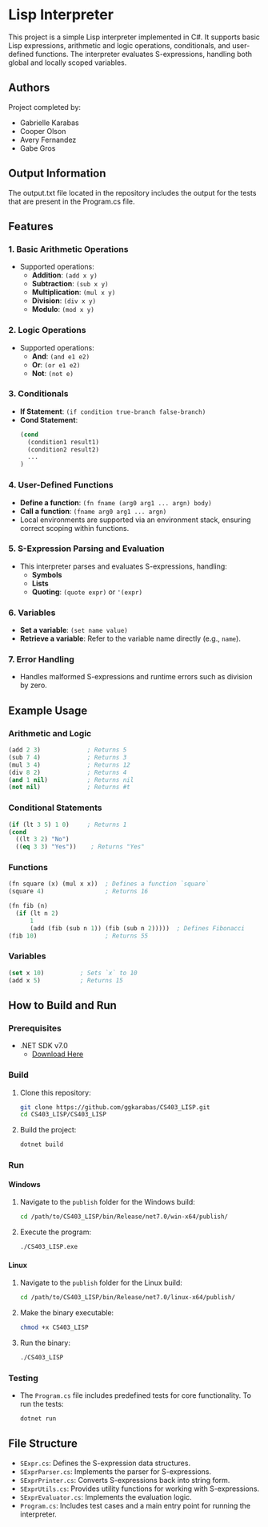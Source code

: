 
# Lisp Interpreter

This project is a simple Lisp interpreter implemented in C#. It supports basic Lisp expressions, arithmetic and logic operations, conditionals, and user-defined functions. The interpreter evaluates S-expressions, handling both global and locally scoped variables.

## Authors

Project completed by:
- Gabrielle Karabas
- Cooper Olson
- Avery Fernandez
- Gabe Gros

## Output Information

The output.txt file located in the repository includes the output for the tests that are present in the Program.cs file.  

## Features

### 1. **Basic Arithmetic Operations**
   - Supported operations:
     - **Addition**: `(add x y)`
     - **Subtraction**: `(sub x y)`
     - **Multiplication**: `(mul x y)`
     - **Division**: `(div x y)`
     - **Modulo**: `(mod x y)`

### 2. **Logic Operations**
   - Supported operations:
     - **And**: `(and e1 e2)`
     - **Or**: `(or e1 e2)`
     - **Not**: `(not e)`

### 3. **Conditionals**
   - **If Statement**: `(if condition true-branch false-branch)`
   - **Cond Statement**: 
     ```lisp
     (cond
       (condition1 result1)
       (condition2 result2)
       ...
     )
     ```

### 4. **User-Defined Functions**
   - **Define a function**: `(fn fname (arg0 arg1 ... argn) body)`
   - **Call a function**: `(fname arg0 arg1 ... argn)`
   - Local environments are supported via an environment stack, ensuring correct scoping within functions.

### 5. **S-Expression Parsing and Evaluation**
   - This interpreter parses and evaluates S-expressions, handling:
     - **Symbols**
     - **Lists**
     - **Quoting**: `(quote expr)` or `'(expr)`

### 6. **Variables**
   - **Set a variable**: `(set name value)`
   - **Retrieve a variable**: Refer to the variable name directly (e.g., `name`).

### 7. **Error Handling**
   - Handles malformed S-expressions and runtime errors such as division by zero.

## Example Usage

### Arithmetic and Logic
```lisp
(add 2 3)             ; Returns 5
(sub 7 4)             ; Returns 3
(mul 3 4)             ; Returns 12
(div 8 2)             ; Returns 4
(and 1 nil)           ; Returns nil
(not nil)             ; Returns #t
```

### Conditional Statements
```lisp
(if (lt 3 5) 1 0)     ; Returns 1
(cond
  ((lt 3 2) "No")
  ((eq 3 3) "Yes"))    ; Returns "Yes"
```

### Functions
```lisp
(fn square (x) (mul x x))  ; Defines a function `square`
(square 4)                 ; Returns 16

(fn fib (n)
  (if (lt n 2) 
      1 
      (add (fib (sub n 1)) (fib (sub n 2)))))  ; Defines Fibonacci
(fib 10)                   ; Returns 55
```

### Variables
```lisp
(set x 10)          ; Sets `x` to 10
(add x 5)           ; Returns 15
```

## How to Build and Run

### Prerequisites
- .NET SDK v7.0
  - [Download Here](https://dotnet.microsoft.com/en-us/download/dotnet/7.0/runtime?cid=getdotnetcore&os=windows&arch=x64)

### Build
1. Clone this repository:
   ```bash
   git clone https://github.com/ggkarabas/CS403_LISP.git
   cd CS403_LISP/CS403_LISP
   ```
2. Build the project:
   ```bash
   dotnet build
   ```

### Run
#### Windows
1. Navigate to the `publish` folder for the Windows build:
   ```bash
   cd /path/to/CS403_LISP/bin/Release/net7.0/win-x64/publish/
   ```
2. Execute the program:
   ```bash
   ./CS403_LISP.exe
   ```

#### Linux
1. Navigate to the `publish` folder for the Linux build:
   ```bash
   cd /path/to/CS403_LISP/bin/Release/net7.0/linux-x64/publish/
   ```
2. Make the binary executable:
   ```bash
   chmod +x CS403_LISP
   ```
3. Run the binary:
   ```bash
   ./CS403_LISP
   ```

### Testing
- The `Program.cs` file includes predefined tests for core functionality. To run the tests:
   ```bash
   dotnet run
   ```

## File Structure
- `SExpr.cs`: Defines the S-expression data structures.
- `SExprParser.cs`: Implements the parser for S-expressions.
- `SExprPrinter.cs`: Converts S-expressions back into string form.
- `SExprUtils.cs`: Provides utility functions for working with S-expressions.
- `SExprEvaluator.cs`: Implements the evaluation logic.
- `Program.cs`: Includes test cases and a main entry point for running the interpreter.

